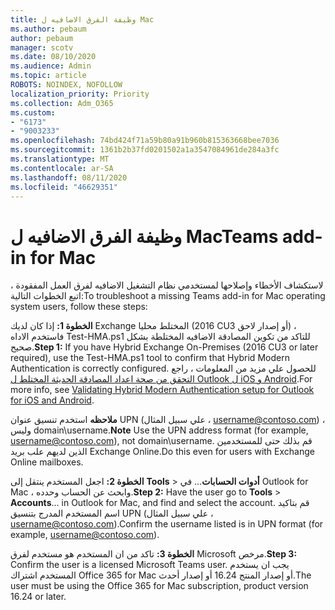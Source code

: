 ```yaml
---
title: وظيفة الفرق الاضافيه ل Mac
ms.author: pebaum
author: pebaum
manager: scotv
ms.date: 08/10/2020
ms.audience: Admin
ms.topic: article
ROBOTS: NOINDEX, NOFOLLOW
localization_priority: Priority
ms.collection: Adm_O365
ms.custom:
- "6173"
- "9003233"
ms.openlocfilehash: 74bd424f71a59b80a91b960b815363668bee7036
ms.sourcegitcommit: 1361b2b37fd0201502a1a3547084961de284a3fc
ms.translationtype: MT
ms.contentlocale: ar-SA
ms.lasthandoff: 08/11/2020
ms.locfileid: "46629351"
---
```

# <a name="teams-add-in-for-mac"></a><span data-ttu-id="f150e-102">وظيفة الفرق الاضافيه ل Mac</span><span class="sxs-lookup"><span data-stu-id="f150e-102">Teams add-in for Mac</span></span>

<span data-ttu-id="f150e-103">لاستكشاف الأخطاء وإصلاحها لمستخدمي نظام التشغيل الاضافيه لفرق العمل المفقودة ، اتبع الخطوات التالية:</span><span class="sxs-lookup"><span data-stu-id="f150e-103">To troubleshoot a missing Teams add-in for Mac operating system users, follow these steps:</span></span>

<span data-ttu-id="f150e-104">**الخطوة 1:** إذا كان لديك Exchange المختلط محليا (2016 CU3 أو إصدار لاحق) ، فاستخدم الاداه Test-HMA.ps1 للتاكد من تكوين المصادقة الاضافيه المختلطة بشكل صحيح.</span><span class="sxs-lookup"><span data-stu-id="f150e-104">**Step 1:** If you have Hybrid Exchange On-Premises (2016 CU3 or later required), use the Test-HMA.ps1 tool to confirm that Hybrid Modern Authentication is correctly configured.</span></span> <span data-ttu-id="f150e-105">للحصول علي مزيد من المعلومات ، راجع [التحقق من صحة اعداد المصادقة الحديثة المختلط ل Outlook ل iOS و Android](https://aka.ms/AA980zq).</span><span class="sxs-lookup"><span data-stu-id="f150e-105">For more info, see [Validating Hybrid Modern Authentication setup for Outlook for iOS and Android](https://aka.ms/AA980zq).</span></span>  

<span data-ttu-id="f150e-106">**ملاحظه** استخدم تنسيق عنوان UPN (علي سبيل المثال ، [username@contoso.com](mailto:username@contoso.com)) ، وليس domain\username.</span><span class="sxs-lookup"><span data-stu-id="f150e-106">**Note** Use the UPN address format (for example, [username@contoso.com](mailto:username@contoso.com)), not domain\username.</span></span> <span data-ttu-id="f150e-107">قم بذلك حتى للمستخدمين الذين لديهم علب بريد Exchange Online.</span><span class="sxs-lookup"><span data-stu-id="f150e-107">Do this even for users with Exchange Online mailboxes.</span></span>

<span data-ttu-id="f150e-108">**الخطوة 2:** اجعل المستخدم ينتقل إلى **Tools**  >  **أدوات الحسابات**... في Outlook for Mac ، وابحث عن الحساب وحدده.</span><span class="sxs-lookup"><span data-stu-id="f150e-108">**Step 2:** Have the user go to **Tools** > **Accounts**... in Outlook for Mac, and find and select the account.</span></span> <span data-ttu-id="f150e-109">قم بتاكيد اسم المستخدم المدرج بتنسيق UPN (علي سبيل المثال ، [username@contoso.com](mailto:username@contoso.com)).</span><span class="sxs-lookup"><span data-stu-id="f150e-109">Confirm the username listed is in UPN format (for example, [username@contoso.com](mailto:username@contoso.com)).</span></span>

<span data-ttu-id="f150e-110">**الخطوة 3:** تاكد من ان المستخدم هو مستخدم لفرق Microsoft مرخص.</span><span class="sxs-lookup"><span data-stu-id="f150e-110">**Step 3:** Confirm the user is a licensed Microsoft Teams user.</span></span> <span data-ttu-id="f150e-111">يجب ان يستخدم المستخدم اشتراك Office 365 for Mac أو إصدار المنتج 16.24 أو إصدار أحدث.</span><span class="sxs-lookup"><span data-stu-id="f150e-111">The user must be using the Office 365 for Mac subscription, product version 16.24 or later.</span></span>